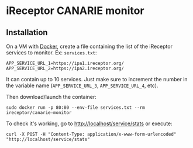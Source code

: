 # iReceptor CANARIE monitor

## Installation
On a VM with [Docker](https://docs.docker.com/install/linux/docker-ce/ubuntu/), create a file containing the list of the iReceptor services to monitor. Ex: `services.txt`:
```
APP_SERVICE_URL_1=https://ipa1.ireceptor.org/
APP_SERVICE_URL_2=https://ipa2.ireceptor.org/
```

It can contain up to 10 services. Just make sure to increment the number in the variable name (`APP_SERVICE_URL_3`, `APP_SERVICE_URL_4`, etc).

Then download/launch the container:
```
sudo docker run -p 80:80 --env-file services.txt --rm ireceptor/canarie-monitor
```

To check it's working, go to <http://localhost/service/stats> or execute:
```
curl -X POST -H "Content-Type: application/x-www-form-urlencoded" "http://localhost/service/stats"
```
